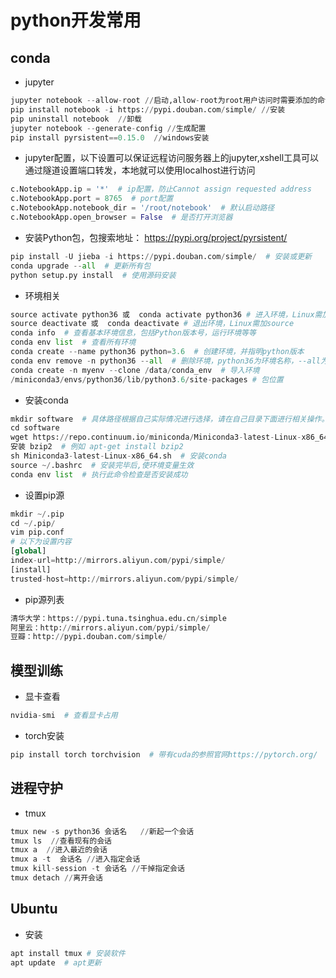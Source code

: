 # python开发常用

## conda

- jupyter

~~~python
jupyter notebook --allow-root //启动,allow-root为root用户访问时需要添加的命令
pip install notebook -i https://pypi.douban.com/simple/ //安装
pip uninstall notebook  //卸载
jupyter notebook --generate-config //生成配置
pip install pyrsistent==0.15.0  //windows安装
~~~

- jupyter配置，以下设置可以保证远程访问服务器上的jupyter,xshell工具可以通过隧道设置端口转发，本地就可以使用localhost进行访问

~~~python
c.NotebookApp.ip = '*'  # ip配置，防止Cannot assign requested address
c.NotebookApp.port = 8765  # port配置
c.NotebookApp.notebook_dir = '/root/notebook'  # 默认启动路径
c.NotebookApp.open_browser = False  # 是否打开浏览器
~~~

- 安装Python包，包搜索地址： <https://pypi.org/project/pyrsistent/>

~~~python
pip install -U jieba -i https://pypi.douban.com/simple/  # 安装或更新
conda upgrade --all  # 更新所有包
python setup.py install  # 使用源码安装
~~~

- 环境相关

~~~python
source activate python36 或  conda activate python36 # 进入环境，Linux需加source
source deactivate 或  conda deactivate # 退出环境，Linux需加source
conda info  # 查看基本环境信息，包括Python版本号，运行环境等等
conda env list  # 查看所有环境
conda create --name python36 python=3.6  # 创建环境，并指明python版本
conda env remove -n python36 --all  # 删除环境，python36为环境名称，--all为删除该环境下所有包
conda create -n myenv --clone /data/conda_env  # 导入环境
/miniconda3/envs/python36/lib/python3.6/site-packages # 包位置
~~~

- 安装conda

~~~python
mkdir software  # 具体路径根据自己实际情况进行选择，请在自己目录下面进行相关操作。
cd software
wget https://repo.continuum.io/miniconda/Miniconda3-latest-Linux-x86_64.sh
安装 bzip2  # 例如 apt-get install bzip2
sh Miniconda3-latest-Linux-x86_64.sh  # 安装conda
source ~/.bashrc  # 安装完毕后,使环境变量生效
conda env list  # 执行此命令检查是否安装成功
~~~

- 设置pip源

~~~python
mkdir ~/.pip
cd ~/.pip/
vim pip.conf
# 以下为设置内容
[global]
index-url=http://mirrors.aliyun.com/pypi/simple/
[install]
trusted-host=http://mirrors.aliyun.com/pypi/simple/
~~~

- pip源列表

~~~python
清华大学：https://pypi.tuna.tsinghua.edu.cn/simple
阿里云：http://mirrors.aliyun.com/pypi/simple/
豆瓣：http://pypi.douban.com/simple/
~~~

## 模型训练

- 显卡查看

~~~python
nvidia-smi  # 查看显卡占用
~~~

- torch安装

~~~python
pip install torch torchvision  # 带有cuda的参照官网https://pytorch.org/
~~~

## 进程守护

- tmux

~~~python
tmux new -s python36 会话名   //新起一个会话
tmux ls  //查看现有的会话
tmux a  //进入最近的会话
tmux a -t  会话名 //进入指定会话
tmux kill-session -t 会话名 //干掉指定会话
tmux detach //离开会话
~~~

## Ubuntu

- 安装

~~~python
apt install tmux # 安装软件
apt update  # apt更新
~~~
